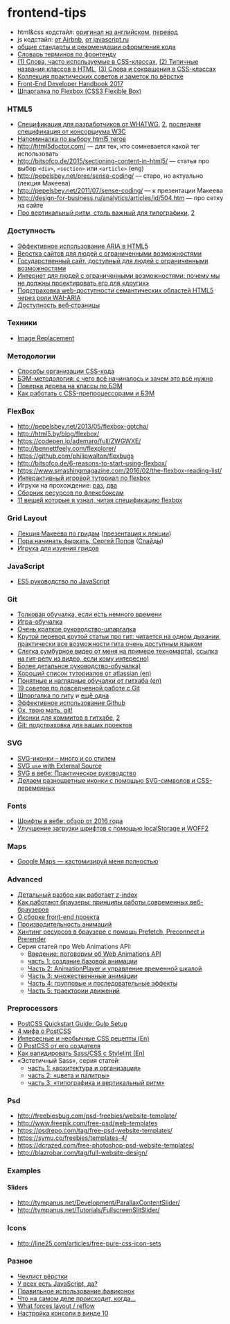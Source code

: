 # frontend-tips

* html&css кодстайл: [оригинал на английском](http://codeguide.co/), [перевод](http://instanceof.pro/code-guide/)
* js кодстайл: [от Airbnb](https://github.com/airbnb/javascript), [от javascript.ru](https://learn.javascript.ru/coding-style) 
* [общие стандарты и рекомендации оформления кода](http://isobar-idev.github.io/code-standards/)
* [Словарь терминов по фронтенду](https://github.com/web-standards-ru/dictionary)
* [(1) Слова, часто используемые в CSS-классах](https://github.com/yoksel/common-words), [(2) Типичные названия классов в HTML](https://github.com/ermo4enkov/Class-list/blob/master/README.md), [(3) Слова и сокращения в CSS-классах](https://github.com/nicothin/idiomatic-pre-CSS/blob/gh-pages/words_and_abbreviations.md)
* [Коллекция практических советов и заметок по вёрстке](http://habrahabr.ru/post/273471/)
* [Front-End Developer Handbook 2017](https://frontendmasters.gitbooks.io/front-end-handbook-2017/content/)
* [Шпаргалка по Flexbox (CSS3 Flexible Box)](https://habrahabr.ru/post/313938/)

### HTML5

* [Спецификация для разработчиков от WHATWG](https://developers.whatwg.org/), [2](https://html.spec.whatwg.org/multipage/), [последняя спецификация от консорциума W3C](https://www.w3.org/TR/html51/)
* [Напоминалка по выбору html5 тегов](https://pp.vk.me/c627726/v627726125/665f/LT_Tk5TLJK0.jpg)
* http://html5doctor.com/ — для тех, кто сомневается какой тег использовать
* http://bitsofco.de/2015/sectioning-content-in-html5/ — статья про выбор `<div>`, `<section>` или `<article>` (eng) 
* http://pepelsbey.net/pres/sense-coding/ — старо, но актуально (лекция Макеева)
* http://pepelsbey.net/2011/07/sense-coding/ — к презентации Макеева
* http://design-for-business.ru/analytics/articles/id/504.htm — про сетку на сайте
* [Про вертикальный ритм, столь важный для типографики](http://www.smashingmagazine.com/2012/12/17/css-baseline-the-good-the-bad-and-the-ugly/), [2](http://zellwk.com/blog/why-vertical-rhythms/)

### Доступность

* [Эффективное использование ARIA в HTML5](http://prgssr.ru/development/ispolzovanie-aria-v-html5.html)
* [Верстка сайтов для людей с ограниченными возможностями](http://www.cmsmagazine.ru/library/items/graphical_design/nesting-sites-for-people-with-disabilities/)
* [Государственный сайт, доступный для людей с ограниченными возможностями](http://blog.gov.design/blog/2016/11/08/accessibility.html)
* [Интернет для людей с ограниченными возможностями: почему мы не должны проектировать его для «других»](https://te-st.ru/2015/02/25/reframing-accessibility-for-the-web/)
* [Подстраховка web-доступности семантических областей HTML5 через роли WAI-ARIA](https://habrahabr.ru/post/240065/)
* [Доступность веб‑страницы](http://nicothin.pro/page/dostupnost-veb-stranicy)

### Техники
* [Image Replacement](https://css-tricks.com/the-image-replacement-museum/)

### Методологии
* [Способы организации CSS-кода](https://habr.com/post/256109/)
* [БЭМ-методология: с чего всё начиналось и зачем это всё нужно](https://habrahabr.ru/company/yandex/blog/276035/)
* [Поверка дерева на классы по БЭМ](https://yoksel.github.io/html-tree/)
* [Как работать с CSS-препроцессорами и БЭМ](https://nicothin.github.io/idiomatic-pre-CSS/)

### FlexBox

* http://pepelsbey.net/2013/05/flexbox-gotcha/
* http://html5.by/blog/flexbox/
* https://codepen.io/ademaro/full/ZWGWXE/
* http://bennettfeely.com/flexplorer/
* https://github.com/philipwalton/flexbugs
* http://bitsofco.de/6-reasons-to-start-using-flexbox/
* https://www.smashingmagazine.com/2016/02/the-flexbox-reading-list/
* [Интерактивный игровой туториал по flexbox](https://preview.webflow.com/preview/flexbox-game?preview=d1a26b027c4803817087a91c651e321f&m=1)
* Игрухи на прохождение: [раз](http://flexboxfroggy.com), [два](http://www.flexboxdefense.com)
* [Сборник ресурсов по флексбоксам](http://www.cssauthor.com/css-flexbox)
* [11 вещей которые я узнал, читая спецификацию flexbox](https://habrahabr.ru/post/329820/)

### Grid Layout
* [Лекция Макеева по гридам](https://www.youtube.com/watch?v=JoRVUILXLxU) ([презентация к лекции](https://pepelsbey.net/pres/grid-layout/))
* [Пора начинать фыркать, Сергей Попов](https://www.youtube.com/watch?v=GdG6Mv-HDLs) ([Слайды](http://css.moscow/2/grid-layout.pdf))
* [Игруха для изуения гридов](https://cssgridgarden.com)

### JavaScript

* [ES5 руководство по JavaScript](https://habrahabr.ru/post/281110/)

### Git

* [Толковая обучалка, если есть немного времени](http://githowto.com/ru)
* [Игра-обучалка](http://pcottle.github.io/learnGitBranching/)
* [Очень краткое руководство-шпаргалка](http://rogerdudler.github.io/git-guide/index.ru.html)
* [Крутой перевод крутой статьи про гит: читается на одном дыхании, практически все возможности гита очень доступным языком](http://habrahabr.ru/post/268951/) 
* [Слегка сумбурное видео от меня на примере техномарта)](https://www.youtube.com/watch?v=UWW7tVgCdH8), [ссылка на гит-репу из видео, если кому интересно)](https://github.com/ademaro/technomart) 
* [Более детальное руководство-обучалка)](http://githowto.com/ru) 
* [Хороший список туториалов от atlassian (en)](https://www.atlassian.com/git/)
* [Понятные и наглядные обучалки от гитхаба (en)](https://help.github.com/)
* [19 советов по повседневной работе с Git](http://habrahabr.ru/company/mailru/blog/267595/)
* [Шпоргалка по гиту](https://github.com/tiimgreen/github-cheat-sheet) и [ещё одна](https://github.com/nicothin/web-development/tree/master/git)
* [Эффективное использование Github](https://habrahabr.ru/company/2gis/blog/306166/)
* [Ох, твою мать, git!](https://medium.com/@ABatickaya/%D0%BE%D1%85-%D1%82%D0%B2%D0%BE%D1%8E-%D0%BC%D0%B0%D1%82%D1%8C-git-7b269498afd7#.bc9rsiows)
* [Иконки для коммитов в гитхабе](https://gitmoji.carloscuesta.me/), [2](https://www.webpagefx.com/tools/emoji-cheat-sheet/)
* [Git: подстраховка для ваших проектов](http://frontender.info/git-the-safety-net-for-your-projects/)

### SVG

* [SVG-иконки – много и со стилем](http://habrahabr.ru/company/devexpress/blog/269331/)
* [SVG `use` with External Source](https://css-tricks.com/svg-use-external-source/)
* [SVG в вебе: Практическое руководство](https://svgontheweb.com/ru/)
* [Делаем разноцветные иконки с помощью SVG-символов и CSS-переменных](https://habrahabr.ru/post/348194/)

### Fonts
* [Шрифты в вебе, обзор от 2016 года](https://habrahabr.ru/post/310044/)
* [Улучшение загрузки шрифтов c помощью localStorage и WOFF2](https://htmlacademy.ru/blog/61)

### Maps
* [Google Maps — кастомизируй меня полностью](https://habrahabr.ru/post/324880/)

### Advanced

* [Детальный разбор как работает z-index](http://habrahabr.ru/post/166435/)
* [Как работают браузеры: принципы работы современных веб-браузеров](https://habrahabr.ru/post/174057/)
* [О сборке front-end проекта](http://alexfedoseev.com/post/54/frontend-project-build)
* [Производительность анимаций](https://developers.google.com/web/fundamentals/performance/rendering/stick-to-compositor-only-properties-and-manage-layer-count)
* [Хинтинг ресурсов в браузере с помощь Prefetch, Preconnect и Prerender](https://scotch.io/tutorials/browser-resource-hinting-with-prefetch-preconnect-and-prerender)
* Серия статей про Web Animations API:
  * [Введение: поговорим об Web Animations API](http://css-live.ru/articles/pogovorim-ob-web-animations-api.html)
  * [часть 1: создание базовой анимации](http://css-live.ru/articles/rukovodstvo-po-web-animations-api-chast-1-sozdanie-bazovoj-animacii.html)
  * [Часть 2: AnimationPlayer и управление временной шкалой](http://css-live.ru/articles/rukovodstvo-po-web-animations-api-chast-2-animationplayer-i-upravlenie-vremennoj-shkaloj.html)
  * [Часть 3: множественнные анимации](http://css-live.ru/articles/rukovodstvo-po-web-animations-api-chast-3-mnozhestvennye-animacii.html)
  * [Часть 4: групповые и последовательные эффекты](http://css-live.ru/articles/rukovodstvo-po-web-animations-api-chast-4-gruppovye-i-posledovatelnye-effekty.html)
  * [Часть 5: траектории движений](http://css-live.ru/articles/rukovodstvo-po-web-animations-api-chast-5-priyatnaya-traektoriya-dvizheniya.html)

### Preprocessors

* [PostCSS Quickstart Guide: Gulp Setup](http://webdesign.tutsplus.com/tutorials/postcss-quickstart-guide-gulp-setup--cms-24543)
* [4 мифа о PostCSS](https://habrahabr.ru/post/280988/)
* [Интересные и необычные CSS рецепты (En)](http://ipestov.com/22-essential-css-recipes/)
* [О PostCSS от его создателя](http://forwebdev.ru/css/about-postcss/)
* [Как валидировать Sass/CSS с Stylelint (En)](http://www.creativenightly.com/2016/02/How-to-lint-your-css-with-stylelint/)
* «Эстетичный Sass», серия статей: 
  * [часть 1: «архитектура и организация»](http://prgssr.ru/development/estetichnyj-sass-chast-1---arhitektura-i-organizaciya.html) 
  * [часть 2: «цвета и палитры»](http://prgssr.ru/development/estetichnyj-sass-chast-2-cveta-i-palitry.html) 
  * [часть 3: «типографика и вертикальный ритм»](http://prgssr.ru/development/estetichnyj-sass-chast-3-tipografika-i-vertikalnyj-ritm.html)

### Psd

* http://freebiesbug.com/psd-freebies/website-template/
* http://www.freepik.com/free-psd/web-templates
* https://psdrepo.com/tag/free-psd-website-templates/
* https://symu.co/freebies/templates-4/
* https://dcrazed.com/free-photoshop-psd-website-templates/
* http://blazrobar.com/tag/full-website-design/

### Examples
#### Sliders

* http://tympanus.net/Development/ParallaxContentSlider/
* http://tympanus.net/Tutorials/FullscreenSlitSlider/

### Icons

* http://line25.com/articles/free-pure-css-icon-sets

### Разное

* [Чеклист вёрстки](https://github.com/ihorzenich/html5checklist/)
* [У всех есть JavaScript, да?](https://makehtml.github.io/everyone-has-js/)
* [Правильное использование фавиконок](https://bitsofco.de/all-about-favicons-and-touch-icons/)
* [Что на самом деле происходит, когда...](https://github.com/makehtml/what-happens-when/blob/russian/README.ru.rst)
* [What forces layout / reflow](https://gist.github.com/paulirish/5d52fb081b3570c81e3a)
* [Настройка консоли в винде 10](https://nicothin.pro/page/windows-subsystem-for-linux)

